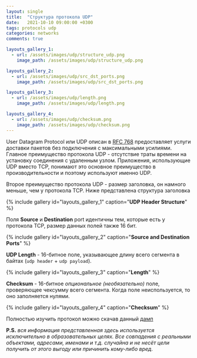 ```yaml
---
layout: single
title:  "Структура протокола UDP"
date:   2021-10-10 09:00:00 +0300
tags: protocols udp 
categories: networks
comments: true

layouts_gallery_1:
  - url: /assets/images/udp/structure_udp.png
    image_path: /assets/images/udp/structure_udp.png

layouts_gallery_2:
  - url: /assets/images/udp/src_dst_ports.png
    image_path: /assets/images/udp/src_dst_ports.png

layouts_gallery_3:
  - url: /assets/images/udp/length.png
    image_path: /assets/images/udp/length.png

layouts_gallery_4:
  - url: /assets/images/udp/checksum.png
    image_path: /assets/images/udp/checksum.png
---
```


User Datagram Protocol или UDP описан в [RFC 768](https://www.rfc-editor.org/rfc/rfc768.html) предоставляет услуги доставки пакетов без подключения с максимальными усилиями. Главное преимущество протокола UDP - отсутствие траты времени на установку соединения с удаленным узлом. Приложения, использующие UDP вместо TCP, понимают это основное преимущество в производительности и поэтому используют именно UDP.

Второе преимущество протокола UDP - размер заголовка, он намного меньше, чем у протокола TCP. Ниже представлена структура заголовка

{% include gallery id="layouts_gallery_1" caption="**UDP Header Structure**" %}

Поля **Source** и **Destination** port идентичны тем, которые есть у протокола TCP, размер данных полей также 16 бит.

{% include gallery id="layouts_gallery_2" caption="**Source and Destination Ports**" %}

**UDP Length** - 16-битное поле, указывающее длину всего сегмента в байтах (`udp header` + `udp payload`).

{% include gallery id="layouts_gallery_3" caption="**Length**" %}

**Checksum** - 16-битное *опциональное (необязательно)* поле, проверяющее чексумму всего сегмента. Когда поле неиспользуется, то оно заполняется нулями.

{% include gallery id="layouts_gallery_4" caption="**Checksum**" %}

Полностью изучить протокол можно скачав данный [дамп](/assets/pcap/udp.pcapng)

**P.S.** *вся информация представленная здесь используется исключительно в образовательных целях. Все совпадения с реальными объектами, адресами, именами и т.д. случайна и не несёт цели получить от этого выгоду или причинить кому-либо вред.*